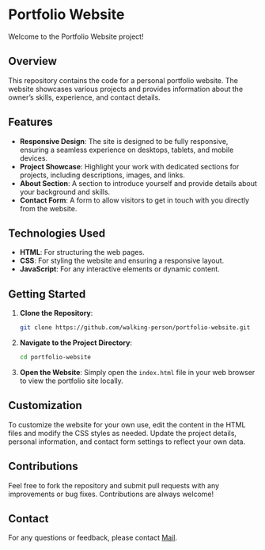 # Portfolio Website

Welcome to the Portfolio Website project!

## Overview

This repository contains the code for a personal portfolio website. The website showcases various projects and provides information about the owner’s skills, experience, and contact details.

## Features

- **Responsive Design**: The site is designed to be fully responsive, ensuring a seamless experience on desktops, tablets, and mobile devices.
- **Project Showcase**: Highlight your work with dedicated sections for projects, including descriptions, images, and links.
- **About Section**: A section to introduce yourself and provide details about your background and skills.
- **Contact Form**: A form to allow visitors to get in touch with you directly from the website.

## Technologies Used

- **HTML**: For structuring the web pages.
- **CSS**: For styling the website and ensuring a responsive layout.
- **JavaScript**: For any interactive elements or dynamic content.

## Getting Started

1. **Clone the Repository**:

   ```bash
   git clone https://github.com/walking-person/portfolio-website.git
   ```

2. **Navigate to the Project Directory**:

   ```bash
   cd portfolio-website
   ```

3. **Open the Website**:
   Simply open the `index.html` file in your web browser to view the portfolio site locally.

## Customization

To customize the website for your own use, edit the content in the HTML files and modify the CSS styles as needed. Update the project details, personal information, and contact form settings to reflect your own data.

## Contributions

Feel free to fork the repository and submit pull requests with any improvements or bug fixes. Contributions are always welcome!

## Contact

For any questions or feedback, please contact [Mail](mailto:raupovsamir07@gmail.com).
